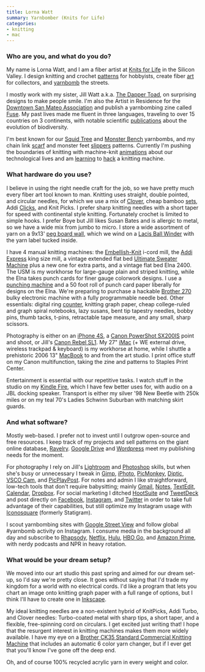 ```yaml
---
title: Lorna Watt
summary: Yarnbomber (Knits for Life)
categories:
- knitting
- mac
---
```


### Who are you, and what do you do?

My name is Lorna Watt, and I am a fiber artist at [Knits for Life](http://knitsforlife.com/ "Lorna's website.") in the Silicon Valley. I design knitting and crochet [patterns](https://www.etsy.com/shop/knitsforlife/ "Lorna's Etsy account.") for hobbyists, create fiber [art](http://www.ravelry.com/projects/KnitsForLife/momento-mori/ "Lorna's Ravelry project, 'Momento mori.'") for collectors, and [yarnbomb](http://knitsforlife.com/yarn-bombs/ "The Knits for Life page on yarnbombing.") the streets.

I mostly work with my sister, Jill Watt a.k.a. [The Dapper Toad](http://www.dappertoad.com/ "Jill's website."), on surprising designs to make people smile. I'm also the Artist in Residence for the [Downtown San Mateo Association](http://dsma.org/downtown-art-project/ "The website for San Mateo's Downtown Art Project.") and publish a yarnbombing zine called [Fuse](https://www.facebook.com/fusezine "The Facebook page for the Fuse yarnbombing zine."). My past lives made me fluent in three languages, traveling to over 15 countries on 3 continents, with notable scientific [publications](https://www.linkedin.com/in/lornawatt "Loran's LinkedIn profile.") about the evolution of biodiversity.

I'm best known for our [Squid Tree](http://knitsforlife.com/2013/09/11/new-squid-tree-yarnbomb/ "Lorna's post about their Squid Tree yarnbombing project.") and [Monster Bench](http://knitsforlife.com/2014/04/20/new-buttmunches-yarnbomb-monster-benches-at-the-ferry-building/ "Lorna's post about their Monster Bench yarnbombing project.") yarnbombs, and my chain link [scarf](http://www.ravelry.com/patterns/library/crochet-chain-link-scarf/ "Lorna's chain-link pattern on Ravelry.") and monster feet [slippers](http://www.ravelry.com/patterns/library/monster-slippers-2 "Lorna's monster feet pattern on Ravelry.") patterns. Currently I'm pushing the boundaries of knitting with machine-knit [animations](http://instagram.com/p/pfD3YTGe5q/ "Lorna's knitting animation on Instagram.") about our technological lives and am [learning](http://www.meetup.com/machineknit-103/ "The Meetup for the South Bay Machine Knitting Group.") to [hack](https://www.youtube.com/watch?v=GhnTSWMMtdU "A YouTube video for hacking the Brother KH-930e knitting machine.") a knitting machine.

### What hardware do you use?

I believe in using the right needle craft for the job, so we have pretty much every fiber art tool known to man. Knitting uses straight, double pointed, and circular needles, for which we use a mix of [Clover][takumi], cheap bamboo [sets][carbonized-patina-9-inch-double-point], Addi [Clicks][click], and Knit Picks. I prefer sharp knitting needles with a short taper for speed with continental style knitting. Fortunately crochet is limited to simple hooks. I prefer Boye but Jill likes Susan Bates and is allergic to metal, so we have a wide mix from jumbo to micro. I store a wide assortment of yarn on a 9x13' [peg board wall](http://knitsforlife.com/2013/03/26/the-worlds-best-yarn-storage-idea/ "Lorna's post about their peg board wall."), which we wind on a [Lacis Ball Winder][yarn-ball-winder-mo17] with the yarn label tucked inside.

I have 4 manual knitting machines: the [Embellish-Knit][] i-cord mill, the [Addi Express][express] king size mill, a vintage extended flat bed [Ultimate Sweater Machine][ultimate-sweater-machine] plus a new one for extra parts, and a vintage flat bed Elna 2400. The USM is my workhorse for large-gauge plain and striped knitting, while the Elna takes punch cards for finer gauge colorwork designs. I use a [punching machine][pm10] and a 50 foot roll of punch card paper liberally for designs on the Elna. We're preparing to purchase a hackable [Brother 270][kh-270] bulky electronic machine with a fully programmable needle bed. Other essentials: digital ring [counter][hand-finger-tally-counter], knitting graph paper, cheap college-ruled and graph spiral notebooks, lazy susans, bent tip tapestry needles, bobby pins, thumb tacks, t-pins, retractable tape measure, and any small, sharp scissors.

Photography is either on an [iPhone 4S][iphone-4s], a [Canon PowerShot SX200IS][powershot-sx200is] point and shoot, or Jill's [Canon Rebel SL1][eos-100d]. My 27" [iMac][] (+ WE external drive, wireless trackpad & keyboard) is my workhorse at home, while I shuttle a prehistoric 2006 13" [MacBook][] to and from the art studio. I print office stuff on my Canon multifunction, taking the zine and patterns to Staples Print Center.

Entertainment is essential with our repetitive tasks. I watch stuff in the studio on my [Kindle Fire][kindle-fire], which I have few better uses for, with audio on a JBL docking speaker. Transport is either my silver '98 New Beetle with 250k miles or on my teal 70's Ladies Schwinn Suburban with matching skirt guards.

### And what software?

Mostly web-based. I prefer not to invest until I outgrow open-source and free resources. I keep track of my projects and sell patterns on the giant online database, [Ravelry][]. [Google Drive][google-drive] and [Wordpress][] meet my publishing needs for the moment.

For photography I rely on Jill's [Lightroom][] and [Photoshop][] skills, but when she's busy or unnecessary I tweak in [Gimp][], [iPhoto][], [PicMonkey][], [Diptic][diptic-ios], [VSCO Cam][vsco-cam-ios], and [PicPlayPost][picplaypost-ios]. For notes and admin I like straightforward, low-tech tools that don't require babysitting; mainly [Gmail][], [Notes][], [TextEdit][], [Calendar][ical], [Dropbox][]. For social marketing I ditched [HootSuite][] and [TweetDeck][] and post directly on [Facebook](https://www.facebook.com/knitsforlife "Lorna's Facebook account."), [Instagram](http://instagram.com/knitsforlife "Lorna's Instagram account."), and [Twitter](https://twitter.com/KnitsforLife/ "Lorna's Twitter account.") in order to take full advantage of their capabilities, but still optimize my Instagram usage with [Iconosquare][] (formerly Statigram).

I scout yarnbombing sites with [Google Street View][google-street-view] and follow global #yarnbomb activity on Instagram. I consume media in the background all day and subscribe to [Rhapsody][], [Netflix][], [Hulu][], [HBO Go][hbo-go], and [Amazon Prime][amazon-prime], with nerdy podcasts and NPR in heavy rotation.

### What would be your dream setup?

We moved into our art studio this past spring and aimed for our dream set-up, so I'd say we're pretty close. It goes without saying that I'd trade my kingdom for a world with no electrical cords. I'd like a program that lets you chart an image onto knitting graph paper with a full range of options, but I think I'll have to create one in [Inkscape][].

My ideal knitting needles are a non-existent hybrid of KnitPicks, Addi Turbo, and Clover needles: Turbo-coated metal with sharp tips, a short taper, and a flexible, free-spinning cord on circulars. I get excited just writing that! I hope that the resurgent interest in knitting machines makes them more widely available. I have my eye on a [Brother CK35 Standard Commercial Knitting Machine][ck35] that includes an automatic 6 color yarn changer, but if I ever get that you'll know I've gone off the deep end.

Oh, and of course 100% recycled acrylic yarn in every weight and color.

[amazon-prime]: https://en.wikipedia.org/wiki/Amazon.com#Amazon_Prime "A membership service for Amazon."
[carbonized-patina-9-inch-double-point]: https://www.amazon.com/Stanwood-Needlecraft-Carbonized-Knitting-Needles/dp/B000OPEEGW "A set of bamboo knitting needles."
[ck35]: http://goodeys.tripod.com/goodeysknittingroom/id39.html "A commercial knitting machine."
[click]: http://www.skacelknitting.com/s.nl/sc.2/category.19664/.f "A set of interchangeable circle knitting needles."
[diptic-ios]: https://itunes.apple.com/us/app/diptic/id526546615 "A photo collage app."
[dropbox]: https://www.dropbox.com/ "Online syncing and storage."
[embellish-knit]: http://www.bond-america.com/products/embellish-knit.html "A yarn spool-knitter."
[eos-100d]: https://en.wikipedia.org/wiki/Canon_EOS_100D "An 18 megapixel DSLR."
[express]: http://www.skacelknitting.com/s.nl/sc.2/category.27844/.f "A knitting machine."
[gimp]: https://www.gimp.org/ "An open-source image editor."
[gmail]: https://mail.google.com/mail/ "Web-based email."
[google-drive]: https://drive.google.com/ "A cloud storage service."
[google-street-view]: https://en.wikipedia.org/wiki/Google_Street_View "A map service for seeing panoramic images of a given location."
[hand-finger-tally-counter]: https://www.amazon.com/BestDealUSA-Finger-Counter-Digital-Electronic/dp/B0098DWFC6/ "A digital knitting counter worn on the finger."
[hbo-go]: https://en.wikipedia.org/wiki/HBO#HBO_Go "A streaming service for the HBO network."
[hootsuite]: https://hootsuite.com/ "A social media management service."
[hulu]: https://www.hulu.com/ "A TV streaming service."
[ical]: https://en.wikipedia.org/wiki/Calendar_(Apple) "The calendar software included with macOS."
[iconosquare]: https://pro.iconosquare.com/ "An analytics service for Instagram."
[imac]: https://www.apple.com/imac/ "An all-in-one computer."
[inkscape]: https://inkscape.org/en/ "An open-source vector graphics program."
[iphone-4s]: https://en.wikipedia.org/wiki/IPhone_4S "A smartphone."
[iphoto]: https://en.wikipedia.org/wiki/IPhoto "Photo management software for the Mac."
[kh-270]: http://www.k2g2.org/wiki:brother_kh-270 "A sewing machine."
[kindle-fire]: https://www.amazon.com/Kindle-Fire-Amazon-Tablet/dp/B0051VVOB2 "An Android-based tablet."
[lightroom]: https://www.adobe.com/products/photoshop-lightroom.html "Photo management and editing software."
[macbook]: https://en.wikipedia.org/wiki/MacBook "A laptop."
[netflix]: https://www.netflix.com/ "A movie rental and streaming service."
[notes]: https://en.wikipedia.org/wiki/Notes_(Apple) "A note-taking application included with Mac OS X."
[photoshop]: https://www.adobe.com/products/photoshop.html "A bitmap image editor."
[picmonkey]: https://www.picmonkey.com/ "A web-based image editor."
[picplaypost-ios]: https://itunes.apple.com/us/app/picplaypost/id498127541 "An app for creating photo and video stories."
[pm10]: https://www.youtube.com/watch?v=gBCz7ZRGfcQ "A punch card machine."
[powershot-sx200is]: https://www.amazon.com/Canon-PowerShot-SX200IS-Stabilized-Black/dp/B001SER45Q/ "A 12 megapixel point and shoot digital camera."
[ravelry]: https://www.ravelry.com/ "A social network for knitters and crocheters."
[rhapsody]: https://en.wikipedia.org/wiki/Rhapsody_(online_music_service) "A music streaming service."
[takumi]: https://www.clover-usa.com/c/takumi-bamboo-knitting-needles_takumi-needles "A group of knitting needles."
[textedit]: https://support.apple.com/en-us/HT2523 "A text editor included with Mac OS X."
[tweetdeck]: https://about.twitter.com/products/tweetdeck "A multi-column Twitter client."
[ultimate-sweater-machine]: http://www.bond-america.com/products/usm.html "A knitting machine."
[vsco-cam-ios]: https://itunes.apple.com/app/vsco-cam/id588013838 "A camera app."
[wordpress]: https://wordpress.com/ "Weblog publishing software."
[yarn-ball-winder-mo17]: https://www.amazon.com/Lacis-Yarn-Ball-Winder-MO17/dp/B000WV5ZJS "A yarn ball winder."
